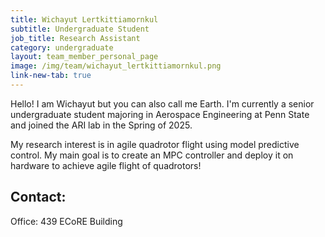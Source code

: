 ```yaml
---
title: Wichayut Lertkittiamornkul
subtitle: Undergraduate Student
job_title: Research Assistant
category: undergraduate
layout: team_member_personal_page
image: /img/team/wichayut_lertkittiamornkul.png
link-new-tab: true
---
```


Hello! I am Wichayut but you can also call me Earth. I'm currently a senior undergraduate student majoring in Aerospace Engineering at Penn State and joined the ARI lab in the Spring of 2025.

My research interest is in agile quadrotor flight using model predictive control. My main goal is to create an MPC controller and deploy it on hardware to achieve agile flight of quadrotors!



## Contact: ##

Office: 439 ECoRE Building